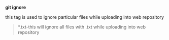 **git ignore**

 this tag is used to ignore particular files while uploading into web repository
> *.txt-this will ignore all files with .txt while uploading into web repository

 
